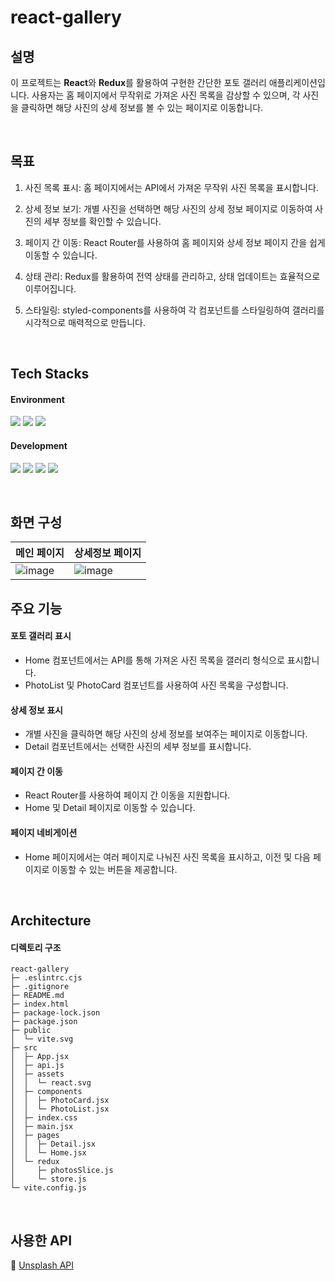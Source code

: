 # react-gallery

## 설명

이 프로젝트는 **React**와 **Redux**를 활용하여 구현한 간단한 포토 갤러리 애플리케이션입니다. 사용자는 홈 페이지에서 무작위로 가져온 사진 목록을 감상할 수 있으며, 각 사진을 클릭하면 해당 사진의 상세 정보를 볼 수 있는 페이지로 이동합니다.

&nbsp;

## 목표

1. 사진 목록 표시: 홈 페이지에서는 API에서 가져온 무작위 사진 목록을 표시합니다.

2. 상세 정보 보기: 개별 사진을 선택하면 해당 사진의 상세 정보 페이지로 이동하여 사진의 세부 정보를 확인할 수 있습니다.

3. 페이지 간 이동: React Router를 사용하여 홈 페이지와 상세 정보 페이지 간을 쉽게 이동할 수 있습니다.

4. 상태 관리: Redux를 활용하여 전역 상태를 관리하고, 상태 업데이트는 효율적으로 이루어집니다.

5. 스타일링: styled-components를 사용하여 각 컴포넌트를 스타일링하여 갤러리를 시각적으로 매력적으로 만듭니다.

&nbsp;

## Tech Stacks

#### Environment

<img src="https://img.shields.io/badge/visualstudiocode-007ACC?style=for-the-badge&logo=visualstudiocode&logoColor=white"> <img src="https://img.shields.io/badge/git-F05032?style=for-the-badge&logo=git&logoColor=white"> <img src="https://img.shields.io/badge/github-181717?style=for-the-badge&logo=github&logoColor=white">

#### Development

<img src="https://img.shields.io/badge/javascript-F7DF1E?style=for-the-badge&logo=javascript&logoColor=white"> <img src="https://img.shields.io/badge/React-20232A?style=for-the-badge&logo=React&logoColor=61DAFB"> <img src="https://img.shields.io/badge/redux-764ABC?style=for-the-badge&logo=redux&logoColor=white"> <img src="https://img.shields.io/badge/styled components-DB7093?style=for-the-badge&logo=styledcomponents&logoColor=white">

&nbsp;

## 화면 구성

|메인 페이지|상세정보 페이지|
|-------------------------|-------------------------|
|![image](https://github.com/kmseunh/react-memo/assets/105186724/3c406e84-a7e6-47f2-a170-c1daccc1b2e5)|![image](https://github.com/kmseunh/react-memo/assets/105186724/f6289aba-5a40-4407-851d-2e47b3bc614d)|

## 주요 기능

#### 포토 갤러리 표시

- Home 컴포넌트에서는 API를 통해 가져온 사진 목록을 갤러리 형식으로 표시합니다.
- PhotoList 및 PhotoCard 컴포넌트를 사용하여 사진 목록을 구성합니다.

#### 상세 정보 표시

- 개별 사진을 클릭하면 해당 사진의 상세 정보를 보여주는 페이지로 이동합니다.
- Detail 컴포넌트에서는 선택한 사진의 세부 정보를 표시합니다.

#### 페이지 간 이동

- React Router를 사용하여 페이지 간 이동을 지원합니다.
- Home 및 Detail 페이지로 이동할 수 있습니다.

#### 페이지 네비게이션

- Home 페이지에서는 여러 페이지로 나눠진 사진 목록을 표시하고, 이전 및 다음 페이지로 이동할 수 있는 버튼을 제공합니다.

&nbsp;

## Architecture

#### 디렉토리 구조

```
react-gallery
├─ .eslintrc.cjs
├─ .gitignore
├─ README.md
├─ index.html
├─ package-lock.json
├─ package.json
├─ public
│  └─ vite.svg
├─ src
│  ├─ App.jsx
│  ├─ api.js
│  ├─ assets
│  │  └─ react.svg
│  ├─ components
│  │  ├─ PhotoCard.jsx
│  │  └─ PhotoList.jsx
│  ├─ index.css
│  ├─ main.jsx
│  ├─ pages
│  │  ├─ Detail.jsx
│  │  └─ Home.jsx
│  └─ redux
│     ├─ photosSlice.js
│     └─ store.js
└─ vite.config.js
```

&nbsp;

## 사용한 API

📜 [Unsplash API](https://unsplash.com/ko)
